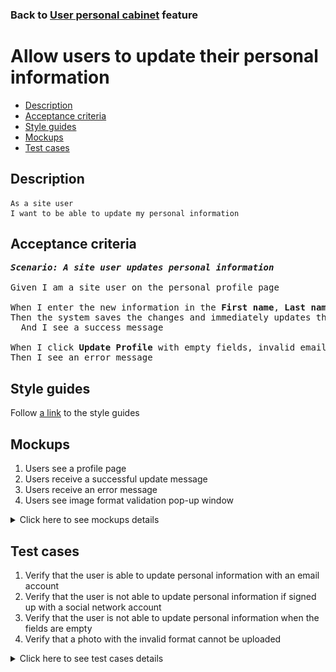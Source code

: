 ### Back to [User personal cabinet](../../) feature

# Allow users to update their personal information

- [Description](#description)
- [Acceptance criteria](#acceptance-criteria)
- [Style guides](#style-guides)
- [Mockups](#mockups)
- [Test cases](#test-cases)

## Description

    As a site user
    I want to be able to update my personal information

## Acceptance criteria

<pre>
<b><i>Scenario: A site user updates personal information</i></b>

Given I am a site user on the personal profile page

When I enter the new information in the <b>First name</b>, <b>Last name</b>, <b>Email</b> fields, and click <b>Update Profile</b>
Then the system saves the changes and immediately updates the user’s name in the page header
  And I see a success message

When I click <b>Update Profile</b> with empty fields, invalid email or photo with invalid format (only .jpg, .png, .jpeg, .tif are allowed)
Then I see an error message
</pre>

## Style guides

Follow [a link](https://www.figma.com/proto/0zkkf5WC77OSpvyD6YXpFE/Style-guides?page-id=0%3A1&node-id=19%3A5368&viewport=266%2C48%2C0.54&scaling=min-zoom&starting-point-node-id=19%3A5368) to the style guides

## Mockups

1. Users see a profile page
2. Users receive a successful update message
3. Users receive an error message
4. Users see image format validation pop-up window

<details>
  <summary>Click here to see mockups details</summary>

**1. Users see a profile page:**

![Users see a profile page](/sports_hub_portal/web_application_features/user_profile_update/images/user_profile_page.png)

**2. Users receive a successful update message:**

![Users receive a successful update message](/sports_hub_portal/web_application_features/user_profile_update/images/successful_personal_info_update_message.png)

**3. Users receive an error message:**

![Users receive an error message](/sports_hub_portal/web_application_features/user_profile_update/images/error_message.png)

**4. Users see image format validation pop-up window:**

![Users see image format validation pop-up window](/sports_hub_portal/web_application_features/user_profile_update/images/image_format_validation.png)

</details>

## Test cases

1. Verify that the user is able to update personal information with an email account
2. Verify that the user is not able to update personal information if signed up with a social network account
3. Verify that the user is not able to update personal information when the fields are empty
4. Verify that a photo with the invalid format cannot be uploaded

<details>
  <summary>Click here to see test cases details</summary>

### **#1. Verify that the user is able to update personal information with an email account**

|Preconditions|Steps|Expected result
------|-------|----------
|- Go to the Sports Hub home page</br>- The user is logged in with an email account|1) Click the drop-down button on the right of the profile picture</br>2) Select **View profile** from the drop-down menu</br>3) Change the information in the **First name**, **Last name**, and **Email** fields on the **Personal** tab</br>4) Upload a new photo with a valid format</br>5) Click **Update profile**|4) The system saves the changes and immediately updates the user’s name in the page header|

### **#2. Verify that the user is not able to update personal information if signed up with a social network account**

|Preconditions|Steps|Expected result
------|-------|----------
|- Go to the Sports Hub home page</br>- The user is logged in with social networks account|1) Click the drop-down button on the right of the profile picture</br>2) Select **View profile** from the drop-down menu</br>3) Examine the **Personal** tab on the profile page|3) The user is not able to change any personal information|

### **#3. Verify that the user is not able to update personal information when the fields are empty**

|Preconditions|Steps|Expected result
------|-------|----------
|- Go to the Sports Hub home page</br>- The user is logged in with an email account|1) Click the drop-down button on the right of the profile picture</br>2) Select **View profile** from the drop-down menu</br>3) Delete the data in the **Last name**, **First name**, and **Email** fields</br>4) Click **Update profile**|4) The user receives the error message that the required fields can not be empty|

### **#4. Verify that a photo with the invalid format cannot be uploaded**

|Preconditions|Steps|Expected result
------|-------|----------
|- Go to the Sports Hub home page</br>- The user is logged in with an email account</br>- Only .jpg, .png, .jpeg, .tif formats are allowed|1) Click the drop-down button on the right of the profile picture</br>2) Select **View profile** from the drop-down menu</br>3) Try to upload a profile photo with invalid format|3) The user receives the message "Only .jpg, .png, .jpeg, .tif formats are allowed"|
</details>
